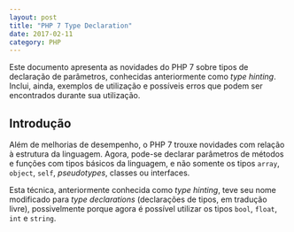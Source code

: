 ```yaml
---
layout: post
title: "PHP 7 Type Declaration"
date: 2017-02-11
category: PHP
---
```


Este documento apresenta as novidades do PHP 7 sobre tipos de declaração de parâmetros, conhecidas anteriormente como _type hinting_. Inclui, ainda, exemplos de utilização e possíveis erros que podem ser encontrados durante sua utilização.

## Introdução

Além de melhorias de desempenho, o PHP 7 trouxe novidades com relação à estrutura da linguagem. Agora, pode-se declarar parâmetros de métodos e funções com tipos básicos da linguagem, e não somente os tipos `array`, `object`, `self`, _pseudotypes_, classes ou interfaces.

Esta técnica, anteriormente conhecida como _type hinting_, teve seu nome modificado para _type declarations_ (declarações de tipos, em tradução livre), possivelmente porque agora é possível utilizar os tipos `bool`, `float`, `int` e `string`.
